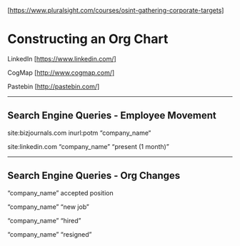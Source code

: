 [https://www.pluralsight.com/courses/osint-gathering-corporate-targets]

Constructing an Org Chart
=========================

LinkedIn [https://www.linkedin.com/]

CogMap [http://www.cogmap.com/]

Pastebin [http://pastebin.com/]


-----------------------------------------
Search Engine Queries - Employee Movement
-----------------------------------------
  site:bizjournals.com inurl:potm “company_name“

  site:linkedin.com “company_name” “present (1 month)”


-----------------------------------
Search Engine Queries - Org Changes
-----------------------------------
  “company_name” accepted position

  “company_name” “new job”

  “company_name” “hired”

  “company_name” “resigned”
